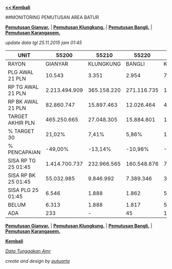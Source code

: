 **[<< Kembali](http://areabatur.github.io/3mm.3atur/)**

##MONITORING PEMUTUSAN AREA BATUR

**[Pemutusan Gianyar.](https://github.com/areabatur/3mm.3atur/blob/master/gianyar112015.markdown )** | 
**[Pemutusan Klungkung.](https://github.com/areabatur/3mm.3atur/blob/master/gianyar112015.markdown )** | 
**[Pemutusan Bangli.](https://github.com/areabatur/3mm.3atur/blob/master/gianyar112015.markdown )** | 
**[Pemutusan Karangasem.](https://github.com/areabatur/3mm.3atur/blob/master/gianyar112015.markdown )**

_update data tgl 25.11.2015 jam 01:45_

|          UNIT          |      55200      |     55210     |     55220     |      55230      |      5520       |
|------------------------|-----------------|---------------|---------------|-----------------|-----------------|
| RAYON                  | GIANYAR         | KLUNGKUNG     | BANGLI        | KARANGASEM      |  AREA BATUR     |
|  PLG AWAL 21 PLN       |  10.543         |  3.351        |  2.954        |  7.734          |  24.582         |
| RP TG AWAL 21 PLN      |  2.213.494.909  |  365.158.220  |  271.116.735  |  1.056.823.062  |  3.906.592.926  |
|  RP BK AWAL 21 PLN     |  82.860.747     |  15.897.463   |  12.026.464   |  49.514.368     |  160.299.042    |
|  TARGET AKHIR PLN      |  465.250.665    |  27.048.305   |  15.884.801   |  186.660.111    |  694.843.882    |
|  % TARGET 30           | 21,02%          | 7,41%         | 5,86%         | 17,66%          | 17,79%          |
| % PENCAPAIAN           | -49,00%         | -13,14%       | -10,98%       | -32,30%         | -37,00%         |
|  SISA RP TG  25 01:45  |  1.414.700.737  |  232.966.565  |  160.548.676  |  764.521.009    |  2.572.736.987  |
|  SISA RP BK  25 01:45  |  55.032.985     |  9.846.992    |  7.389.346    |  36.004.871     |  108.274.194    |
|  SISA PLG  25 01:45    |  6.546          |  1.888        |  1.862        |  5.376          |  15.672         |
|  BELUM                 |  6.313          |  1.888        |  1.817        |  5.251          |  15.269         |
|  ADA                   |  233            |  -            |  45           |  125            |  403            |


**[Pemutusan Gianyar.](https://github.com/areabatur/3mm.3atur/blob/master/gianyar112015.markdown )** | 
**[Pemutusan Klungkung.](https://github.com/areabatur/3mm.3atur/blob/master/gianyar112015.markdown )** | 
**[Pemutusan Bangli.](https://github.com/areabatur/3mm.3atur/blob/master/gianyar112015.markdown )** | 
**[Pemutusan Karangasem.](https://github.com/areabatur/3mm.3atur/blob/master/gianyar112015.markdown )**

**[Kembali](http://areabatur.github.io/3mm.3atur/)**

_[Data Tunggakan Amr](https://github.com/areabatur/3mm.3atur/blob/master/amr112015.markdown)_

_create and design by [putuarta](mailto:putuarta@gmail.com)_
